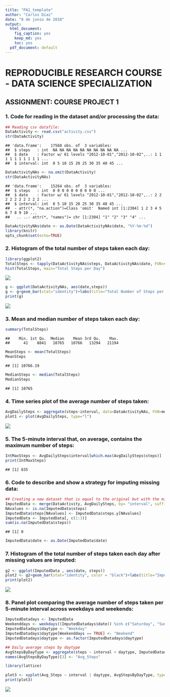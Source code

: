 ```yaml
---
title: "PA1_template"
author: "Carlos Diaz"
date: "8 de junio de 2018"
output:
  html_document: 
    fig_caption: yes
    keep_md: yes
    toc: yes
  pdf_document: default
---
```


# REPRODUCIBLE RESEARCH COURSE - DATA SCIENCE SPECIALIZATION
## ASSIGNMENT: COURSE PROJECT 1  

### 1. Code for reading in the dataset and/or processing the data: 


```r
## Reading csv datafile: 
DataActivity <- read.csv("activity.csv")
str(DataActivity)
```

```
## 'data.frame':	17568 obs. of  3 variables:
##  $ steps   : int  NA NA NA NA NA NA NA NA NA NA ...
##  $ date    : Factor w/ 61 levels "2012-10-01","2012-10-02",..: 1 1 1 1 1 1 1 1 1 1 ...
##  $ interval: int  0 5 10 15 20 25 30 35 40 45 ...
```

```r
DataActivityNAs <- na.omit(DataActivity)
str(DataActivityNAs)
```

```
## 'data.frame':	15264 obs. of  3 variables:
##  $ steps   : int  0 0 0 0 0 0 0 0 0 0 ...
##  $ date    : Factor w/ 61 levels "2012-10-01","2012-10-02",..: 2 2 2 2 2 2 2 2 2 2 ...
##  $ interval: int  0 5 10 15 20 25 30 35 40 45 ...
##  - attr(*, "na.action")=Class 'omit'  Named int [1:2304] 1 2 3 4 5 6 7 8 9 10 ...
##   .. ..- attr(*, "names")= chr [1:2304] "1" "2" "3" "4" ...
```

```r
DataActivityNAs$date <- as.Date(DataActivityNAs$date, "%Y-%m-%d")
library(knitr)
opts_chunk$set(echo=TRUE)
```

### 2. Histogram of the total number of steps taken each day:


```r
library(ggplot2)
TotalSteps <- tapply(DataActivityNAs$steps, DataActivityNAs$date, FUN=sum)
hist(TotalSteps, main="Total Steps per Day")
```

![](PA1_Template_files/figure-html/unnamed-chunk-2-1.png)<!-- -->

```r
g <- ggplot(DataActivityNAs, aes(date,steps))
g <- g+geom_bar(stat="identity")+labs(title="Total Number of Steps per Day", x= "Date", y="Number of Steps")
print(g)
```

![](PA1_Template_files/figure-html/unnamed-chunk-2-2.png)<!-- -->

### 3. Mean and median number of steps taken each day:


```r
summary(TotalSteps)
```

```
##    Min. 1st Qu.  Median    Mean 3rd Qu.    Max. 
##      41    8841   10765   10766   13294   21194
```

```r
MeanSteps <- mean(TotalSteps)
MeanSteps
```

```
## [1] 10766.19
```

```r
MedianSteps <- median(TotalSteps)
MedianSteps
```

```
## [1] 10765
```
### 4. Time series plot of the average number of steps taken:

```r
AvgDailySteps <- aggregate(steps~interval, data=DataActivityNAs, FUN=mean)
plot1 <- plot(AvgDailySteps, type="l")
```

![](PA1_Template_files/figure-html/unnamed-chunk-4-1.png)<!-- -->


### 5. The 5-minute interval that, on average, contains the maximum number of steps:


```r
IntMaxSteps <- AvgDailySteps$interval[which.max(AvgDailySteps$steps)]
print(IntMaxSteps)  
```

```
## [1] 835
```

### 6. Code to describe and show a strategy for imputing missing data:


```r
## Creating a new dataset that is equal to the original but with the missing data filled in. 
ImputedData <- merge(DataActivity, AvgDailySteps, by= "interval", suffixes = c("", ".y"))
NAvalues <- is.na(ImputedData$steps)
ImputedData$steps[NAvalues] <- ImputedData$steps.y[NAvalues]
ImputedData <- ImputedData[, c(1:3)]
sum(is.na(ImputedData$steps))
```

```
## [1] 0
```

```r
ImputedData$date <- as.Date(ImputedData$date)
```

### 7. Histogram of the total number of steps taken each day after missing values are imputed:


```r
g2 <- ggplot(ImputedData , aes(date, steps))
plot2 <- g2+geom_bar(stat="identity", color = "black")+labs(title="Imputed Total Number of Steps Taken per Day", x="Date", y="Daily Steps")
print(plot2)
```

![](PA1_Template_files/figure-html/unnamed-chunk-7-1.png)<!-- -->

### 8. Panel plot comparing the average number of steps taken per 5-minute interval across weekdays and weekends:


```r
ImputedDatadays <- ImputedData
Weekenddays <- weekdays((ImputedDatadays$date)) %in% c("Saturday", "Sunday")
ImputedDatadays$daytype <- "Weekday"
ImputedDatadays$daytype[Weekenddays == TRUE] <- "Weekend"
ImputedDatadays$daytype <- as.factor(ImputedDatadays$daytype)

## Daily average steps by daytype
AvgStepsByDayType <- aggregate(steps ~ interval + daytype, ImputedDatadays, mean)
names(AvgStepsByDayType)[3] <- "Avg_Steps"

library(lattice)

plot3 <- xyplot(Avg_Steps ~ interval | daytype, AvgStepsByDayType, type="l", layout=c(1,2), main = "Weekend vs Weekday Average Number of Steps", xlab="5 min Interval", ylab="Avg Steps taken")
print(plot3)
```

![](PA1_Template_files/figure-html/unnamed-chunk-8-1.png)<!-- -->
